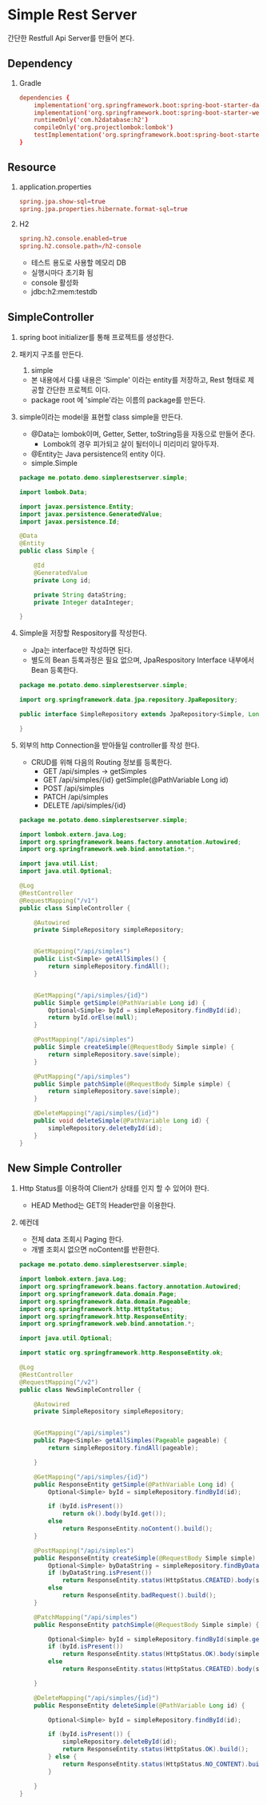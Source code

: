 # Simple Rest Server
간단한 Restfull Api Server를 만들어 본다.


## Dependency
1. Gradle
    ~~~conf
    dependencies {
        implementation('org.springframework.boot:spring-boot-starter-data-jpa')
        implementation('org.springframework.boot:spring-boot-starter-web')
        runtimeOnly('com.h2database:h2')
        compileOnly('org.projectlombok:lombok')
        testImplementation('org.springframework.boot:spring-boot-starter-test')
    }
    ~~~

## Resource
1. application.properties
    ~~~conf
    spring.jpa.show-sql=true
    spring.jpa.properties.hibernate.format-sql=true
    ~~~

2. H2
    ~~~conf
    spring.h2.console.enabled=true
    spring.h2.console.path=/h2-console
    ~~~

    - 테스트 용도로 사용할 메모리 DB
    - 실행시마다 초기화 됨
    - console 활성화
    - jdbc:h2:mem:testdb

## SimpleController
1. spring boot initializer를 통해 프로젝트를 생성한다.

2. 패키지 구조를 만든다.
    1. simple
    - 본 내용에서 다룰 내용은 'Simple' 이라는 entity를 저장하고, Rest 형태로 제공할 간단한 프로젝트 이다.
    - package root 에 'simple'라는 이름의 package를 만든다.
  
3.  simple이라는 model을 표현할 class simple을 만든다.
    - @Data는 lombok이며, Getter, Setter, toString등을 자동으로 만들어 준다.
        - Lombok의 경우 피가되고 살이 될터이니 미리미리 알아두자.
    - @Entity는 Java persistence의 entity 이다.
    - simple.Simple

    ~~~java
    package me.potato.demo.simplerestserver.simple;

    import lombok.Data;

    import javax.persistence.Entity;
    import javax.persistence.GeneratedValue;
    import javax.persistence.Id;

    @Data
    @Entity
    public class Simple {

        @Id
        @GeneratedValue
        private Long id;

        private String dataString;
        private Integer dataInteger;

    }
    ~~~

4. Simple을 저장할 Respository를 작성한다.
    - Jpa는 interface만 작성하면 된다.
    - 별도의 Bean 등록과정은 필요 없으며, JpaRespository Interface 내부에서 Bean 등록한다.

    ~~~java
    package me.potato.demo.simplerestserver.simple;

    import org.springframework.data.jpa.repository.JpaRepository;

    public interface SimpleRepository extends JpaRepository<Simple, Long> {

    }
    ~~~

5. 외부의 http Connection을 받아들일 controller를 작성 한다.
    - CRUD를 위해 다음의 Routing 정보를 등록한다.
        - GET /api/simples -> getSimples
        - GET /api/simples/{id} getSimple(@PathVariable Long id)
        - POST /api/simples
        - PATCH /api/simples
        - DELETE /api/simples/{id}
    ~~~java
    package me.potato.demo.simplerestserver.simple;

    import lombok.extern.java.Log;
    import org.springframework.beans.factory.annotation.Autowired;
    import org.springframework.web.bind.annotation.*;

    import java.util.List;
    import java.util.Optional;

    @Log
    @RestController
    @RequestMapping("/v1")
    public class SimpleController {

        @Autowired
        private SimpleRepository simpleRepository;


        @GetMapping("/api/simples")
        public List<Simple> getAllSimples() {
            return simpleRepository.findAll();
        }


        @GetMapping("/api/simples/{id}")
        public Simple getSimple(@PathVariable Long id) {
            Optional<Simple> byId = simpleRepository.findById(id);
            return byId.orElse(null);
        }

        @PostMapping("/api/simples")
        public Simple createSimple(@RequestBody Simple simple) {
            return simpleRepository.save(simple);
        }

        @PutMapping("/api/simples")
        public Simple patchSimple(@RequestBody Simple simple) {
            return simpleRepository.save(simple);
        }

        @DeleteMapping("/api/simples/{id}")
        public void deleteSimple(@PathVariable Long id) {
            simpleRepository.deleteById(id);
        }
    }
    ~~~

## New Simple Controller
1. Http Status를 이용하여 Client가 상태를 인지 할 수 있어야 한다.
    - HEAD Method는 GET의 Header만을 이용한다.
2. 예컨데
    - 전체 data 조회시 Paging 한다.
    - 개별 조회시 없으면 noContent를 반환한다.


    ~~~java
    package me.potato.demo.simplerestserver.simple;

    import lombok.extern.java.Log;
    import org.springframework.beans.factory.annotation.Autowired;
    import org.springframework.data.domain.Page;
    import org.springframework.data.domain.Pageable;
    import org.springframework.http.HttpStatus;
    import org.springframework.http.ResponseEntity;
    import org.springframework.web.bind.annotation.*;

    import java.util.Optional;

    import static org.springframework.http.ResponseEntity.ok;

    @Log
    @RestController
    @RequestMapping("/v2")
    public class NewSimpleController {

        @Autowired
        private SimpleRepository simpleRepository;


        @GetMapping("/api/simples")
        public Page<Simple> getAllSimples(Pageable pageable) {
            return simpleRepository.findAll(pageable);

        }

        @GetMapping("/api/simples/{id}")
        public ResponseEntity getSimple(@PathVariable Long id) {
            Optional<Simple> byId = simpleRepository.findById(id);

            if (byId.isPresent())
                return ok().body(byId.get());
            else
                return ResponseEntity.noContent().build();
        }

        @PostMapping("/api/simples")
        public ResponseEntity createSimple(@RequestBody Simple simple) {
            Optional<Simple> byDataString = simpleRepository.findByDataString(simple.getDataString());
            if (byDataString.isPresent())
                return ResponseEntity.status(HttpStatus.CREATED).body(simpleRepository.saveAndFlush(simple));
            else
                return ResponseEntity.badRequest().build();
        }

        @PatchMapping("/api/simples")
        public ResponseEntity patchSimple(@RequestBody Simple simple) {

            Optional<Simple> byId = simpleRepository.findById(simple.getId());
            if (byId.isPresent())
                return ResponseEntity.status(HttpStatus.OK).body(simpleRepository.saveAndFlush(simple));
            else
                return ResponseEntity.status(HttpStatus.CREATED).body(simpleRepository.saveAndFlush(simple));

        }

        @DeleteMapping("/api/simples/{id}")
        public ResponseEntity deleteSimple(@PathVariable Long id) {

            Optional<Simple> byId = simpleRepository.findById(id);

            if (byId.isPresent()) {
                simpleRepository.deleteById(id);
                return ResponseEntity.status(HttpStatus.OK).build();
            } else {
                return ResponseEntity.status(HttpStatus.NO_CONTENT).build();
            }

        }
    }


    ~~~